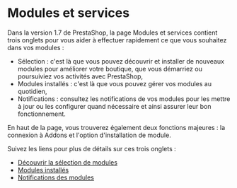 # Modules et services

Dans la version 1.7 de PrestaShop, la page Modules et services contient trois onglets pour vous aider à effectuer rapidement ce que vous souhaitez dans vos modules :

* Sélection : c'est là que vous pouvez découvrir et installer de nouveaux modules pour améliorer votre boutique, que vous démarriez ou poursuiviez vos activités avec PrestaShop,
* Modules installés : c'est là que vous pouvez gérer vos modules au quotidien,
* Notifications : consultez les notifications de vos modules pour les mettre à jour ou les configurer quand nécessaire et ainsi assurer leur bon fonctionnement.

En haut de la page, vous trouverez également deux fonctions majeures : la connexion à Addons et l'option d'installation de module.

Suivez les liens pour plus de détails sur ces trois onglets :

* [Découvrir la sélection de modules](selection-modules.md)
* [Modules installés](modules-installes.md)
* [Notifications des modules](notifications-modules.md)

